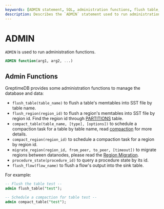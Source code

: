 ```yaml
---
keywords: [ADMIN statement, SQL, administration functions, flush table, compact table, migrate region]
description: Describes the `ADMIN` statement used to run administration functions, including examples for flushing tables, scheduling compactions, migrating regions, and querying procedure states.
---
```


# ADMIN

`ADMIN` is used to run administration functions.

```sql
ADMIN function(arg1, arg2, ...)
```


## Admin Functions

GreptimeDB provides some administration functions to manage the database and data:

* `flush_table(table_name)` to flush a table's memtables into SST file by table name.
* `flush_region(region_id)` to flush a region's memtables into SST file by region id. Find the region id through [PARTITIONS](./information-schema/partitions.md) table.
* `compact_table(table_name, [type], [options])` to schedule a compaction task for a table by table name, read [compaction](/user-guide/deployments-administration/manage-data/compaction.md#strict-window-compaction-strategy-swcs-and-manual-compaction) for more details.
* `compact_region(region_id)` to schedule a compaction task for a region by region id.
* `migrate_region(region_id, from_peer, to_peer, [timeout])` to migrate regions between datanodes, please read the [Region Migration](/user-guide/deployments-administration/manage-data/region-migration.md).
* `procedure_state(procedure_id)` to query a procedure state by its id.
* `flush_flow(flow_name)` to flush a flow's output into the sink table.

For example:
```sql
-- Flush the table test --
admin flush_table("test");

-- Schedule a compaction for table test --
admin compact_table("test");
```
